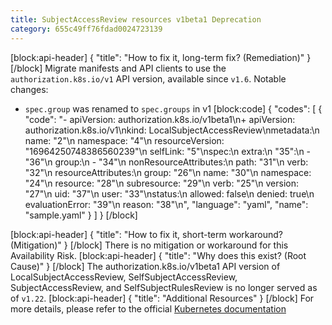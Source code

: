 ```yaml
---
title: SubjectAccessReview resources v1beta1 Deprecation
category: 655c49ff76fdad0024723139
---
```


[block:api-header]
{
  "title": "How to fix it, long-term fix? (Remediation)"
}
[/block]
Migrate manifests and API clients to use the `authorization.k8s.io/v1` API version, available since `v1.6`.
Notable changes:
  * `spec.group` was renamed to `spec.groups` in v1 
[block:code]
{
  "codes": [
    {
      "code": "- apiVersion: authorization.k8s.io/v1beta1\n+ apiVersion: authorization.k8s.io/v1\nkind: LocalSubjectAccessReview\nmetadata:\n  name: \"2\"\n  namespace: \"4\"\n  resourceVersion: \"16964250748386560239\"\n  selfLink: \"5\"\nspec:\n  extra:\n    \"35\":\n    - \"36\"\n  group:\n  - \"34\"\n  nonResourceAttributes:\n    path: \"31\"\n    verb: \"32\"\n  resourceAttributes:\n    group: \"26\"\n    name: \"30\"\n    namespace: \"24\"\n    resource: \"28\"\n    subresource: \"29\"\n    verb: \"25\"\n    version: \"27\"\n  uid: \"37\"\n  user: \"33\"\nstatus:\n  allowed: false\n  denied: true\n  evaluationError: \"39\"\n  reason: \"38\"\n",
      "language": "yaml",
      "name": "sample.yaml"
    }
  ]
}
[/block]

[block:api-header]
{
  "title": "How to fix it, short-term workaround? (Mitigation)"
}
[/block]
There is no mitigation or workaround for this Availability Risk.
[block:api-header]
{
  "title": "Why does this exist? (Root Cause)"
}
[/block]
The authorization.k8s.io/v1beta1 API version of LocalSubjectAccessReview, SelfSubjectAccessReview, SubjectAccessReview, and SelfSubjectRulesReview is no longer served as of `v1.22`.
[block:api-header]
{
  "title": "Additional Resources"
}
[/block]
For more details, please refer to the official [Kubernetes documentation](https://kubernetes.io/docs/reference/using-api/deprecation-guide/#subjectaccessreview-resources-v122)